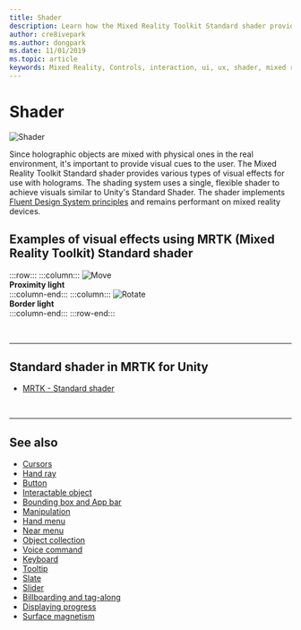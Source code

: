 ```yaml
---
title: Shader
description: Learn how the Mixed Reality Toolkit Standard shader provides various types of visual effects that can be used with holograms in your mixed reality apps.
author: cre8ivepark
ms.author: dongpark
ms.date: 11/01/2019
ms.topic: article
keywords: Mixed Reality, Controls, interaction, ui, ux, shader, mixed reality headset, windows mixed reality headset, virtual reality headset, HoloLens, MRTK, Mixed Reality Toolkit, visual effects
---
```


# Shader

![Shader](images/UX_Hero_StandardShader.jpg)

Since holographic objects are mixed with physical ones in the real environment, it's important to provide visual cues to the user. The Mixed Reality Toolkit Standard shader provides various types of visual effects for use with holograms. The shading system uses a single, flexible shader to achieve visuals similar to Unity's Standard Shader. The shader implements [Fluent Design System principles](https://www.microsoft.com/design/fluent/#/) and remains performant on mixed reality devices.
<br>

## Examples of visual effects using MRTK (Mixed Reality Toolkit) Standard shader 
:::row:::
    :::column:::
       ![Move](images/UX_Button_Affordance_ProximityLight.jpg)<br>
       **Proximity light**<br>
    :::column-end:::
    :::column:::
       ![Rotate](images/UX_Button_Affordance_FocusHighlight.jpg)<br>
        **Border light**<br>
    :::column-end:::
:::row-end:::

<br>

---

## Standard shader in MRTK for Unity

* [MRTK - Standard shader](/windows/mixed-reality/mrtk-unity/features/rendering/mrtk-standard-shader)

<br>

---

## See also

* [Cursors](cursors.md)
* [Hand ray](point-and-commit.md)
* [Button](button.md)
* [Interactable object](interactable-object.md)
* [Bounding box and App bar](app-bar-and-bounding-box.md)
* [Manipulation](direct-manipulation.md)
* [Hand menu](hand-menu.md)
* [Near menu](near-menu.md)
* [Object collection](object-collection.md)
* [Voice command](voice-input.md)
* [Keyboard](keyboard.md)
* [Tooltip](tooltip.md)
* [Slate](slate.md)
* [Slider](slider.md)
* [Billboarding and tag-along](billboarding-and-tag-along.md)
* [Displaying progress](progress.md)
* [Surface magnetism](surface-magnetism.md)